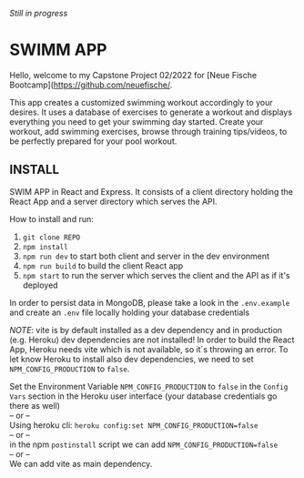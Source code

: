 *Still in progress*
# SWIMM APP
Hello, welcome to my Capstone Project 02/2022 for [Neue Fische Bootcamp](https://github.com/neuefische/.


This app creates a customized swimming workout accordingly to your desires. It uses a database of exercises to generate a workout and displays everything you need to get your swimming day started. Create your workout, add swimming exercises, browse through training tips/videos, to be perfectly prepared for your pool workout.

## INSTALL 

SWIM APP in React and Express. It consists of a client directory holding the React App and a server directory which serves the API.

How to install and run:

1. `git clone REPO`
2. `npm install`
3. `npm run dev` to start both client and server in the dev environment
4. `npm run build` to build the client React app
5. `npm start` to run the server which serves the client and the API as if it's deployed

In order to persist data in MongoDB, please take a look in the `.env.example` and create an `.env` file locally holding your database credentials

_NOTE_: vite is by default installed as a dev dependency and in production (e.g. Heroku) dev dependencies are not installed!
In order to build the React App, Heroku needs vite which is not available, so it´s throwing an error.
To let know Heroku to install also dev dependencies, we need to set `NPM_CONFIG_PRODUCTION` to `false`.

Set the Environment Variable `NPM_CONFIG_PRODUCTION` to `false` in the `Config Vars` section in the Heroku user interface (your database credentials go there as well)  
– or –  
Using heroku cli: `heroku config:set NPM_CONFIG_PRODUCTION=false`  
– or –  
in the npm `postinstall` script we can add `NPM_CONFIG_PRODUCTION=false`  
– or –  
We can add vite as main dependency. 
